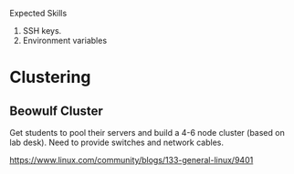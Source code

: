 
Expected Skills

1. SSH keys.
2. Environment variables

# Clustering

## Beowulf Cluster

Get students to pool their servers and build a 4-6 node cluster (based on lab desk). Need to provide switches and network cables.

https://www.linux.com/community/blogs/133-general-linux/9401
